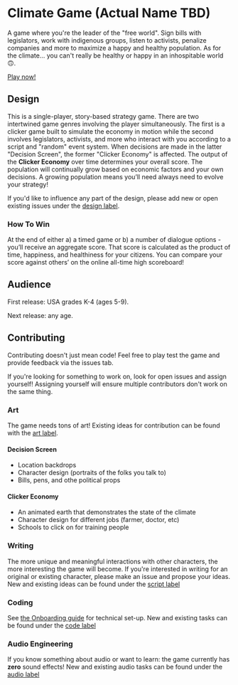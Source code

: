 # Climate Game (Actual Name TBD)

A game where you're the leader of the "free world". Sign bills with legislators, work with indigenous groups, listen to activists, penalize companies and more to maximize a happy and healthy population. As for the climate... you can't really be healthy or happy in an inhospitable world 🙃.

[Play now!](http://gregziegan.com/climate-game)

## Design

This is a single-player, story-based strategy game. There are two intertwined game genres involving the player simultaneously. The first is a clicker game built to simulate the economy in motion while the second involves legislators, activists, and more who interact with you according to a script and "random" event system. When decisions are made in the latter "Decision Screen", the former "Clicker Economy" is affected. The output of the **Clicker Economy** over time determines your overall score. The population will continually grow based on economic factors and your own decisions. A growing population means you’ll need always need to evolve your strategy!

If you'd like to influence any part of the design, please add new or open existing issues under the [design label](https://github.com/thebritican/climate-game/labels/design).

### How To Win

At the end of either a) a timed game or b) a number of dialogue options - you’ll receive an aggregate score. That score is calculated as the product of time, happiness, and healthiness for your citizens. You can compare your score against others’ on the online all-time high scoreboard!

## Audience

First release: USA grades K-4 (ages 5-9).

Next release: any age.

## Contributing

Contributing doesn't just mean code! Feel free to play test the game and provide feedback via the issues tab.

If you're looking for something to work on, look for open issues and assign yourself! Assigning yourself will ensure multiple contributors don't work on the same thing.

### Art

The game needs tons of art! Existing ideas for contribution can be found with the [art label](https://github.com/thebritican/climate-game/labels/art).

#### Decision Screen

* Location backdrops
* Character design (portraits of the folks you talk to)
* Bills, pens, and othe political props

#### Clicker Economy

* An animated earth that demonstrates the state of the climate
* Character design for different jobs (farmer, doctor, etc)
* Schools to click on for training people

### Writing

The more unique and meaningful interactions with other characters, the more interesting the game will become. If you're interested in writing for an original or existing character, please make an issue and propose your ideas.
New and existing ideas can be found under the [script label](https://github.com/thebritican/climate-game/labels/script)

### Coding

See [the Onboarding guide](./dev-docs/onboarding.md) for technical set-up.
New and existing tasks can be found under the [code label](https://github.com/thebritican/climate-game/labels/label)

### Audio Engineering

If you know something about audio or want to learn: the game currently has **zero** sound effects!
New and existing audio tasks can be found under the [audio label](https://github.com/thebritican/climate-game/labels/audio)
